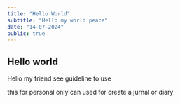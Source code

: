 ```yaml
---
title: "Hello World"
subtitle: "Hello my world peace"
date: "14-07-2024"
public: true
---
```


## Hello world

Hello my friend see guideline to use

this for personal only can used for create a jurnal or diary
